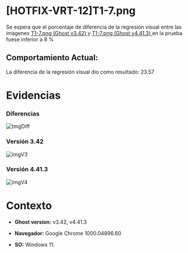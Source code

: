 # [HOTFIX-VRT-12]T1-7.png

Se espera que el porcentaje de diferencia de la regresión visual entre las imagenes [T1-7.png (Ghost v3.42) ](https://github.com/j-albarracin-uniandes/pruebas-automatizadas/tree/master/pruebas-kraken-ghost_3.42/backstopjs/backstop_data/bitmaps_reference/backstop_default_T1-7png_0_document_1_tablet.png) y [T1-7.png (Ghost v4.41.3) ](https://github.com/j-albarracin-uniandes/pruebas-automatizadas/tree/master/pruebas-kraken-ghost_3.42/backstopjs/v4/T1-7.png)  en la prueba fuese inferior a 8 %

## Comportamiento Actual:

La diferencia de la regresión visual dio como resultado: 23.57

# Evidencias

### Diferencias 

![tmgDiff](https://github.com/j-albarracin-uniandes/pruebas-automatizadas/tree/master/pruebas-kraken-ghost_3.42/backstopjs/backstop_data/bitmaps_test/20220514-235640/failed_diff_backstop_default_T1-7png_0_document_1_tablet.png)

### Versión 3.42

![imgV3](https://github.com/j-albarracin-uniandes/pruebas-automatizadas/tree/master/pruebas-kraken-ghost_3.42/backstopjs/backstop_data/bitmaps_reference/backstop_default_T1-7png_0_document_1_tablet.png)

### Versión 4.41.3

![imgV4](https://github.com/j-albarracin-uniandes/pruebas-automatizadas/tree/master/pruebas-kraken-ghost_3.42/backstopjs/v4/T1-7.png)

# Contexto

+ **Ghost version:** v3.42, v4.41.3

+ **Navegador:** Google Chrome 1000.04896.60

+ **SO:** Windows 11.

